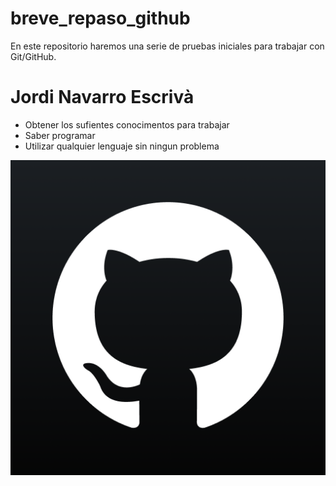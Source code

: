 # breve_repaso_github
En este repositorio haremos una serie de pruebas iniciales para trabajar con Git/GitHub.
<h1>Jordi Navarro Escrivà</h1>
<ul>
<li> Obtener los sufientes conocimentos para trabajar</li>
<li> Saber programar</li>
<li> Utilizar qualquier lenguaje sin ningun problema</li>
</ul>
<img src="GitHub-Jordi.png"/>